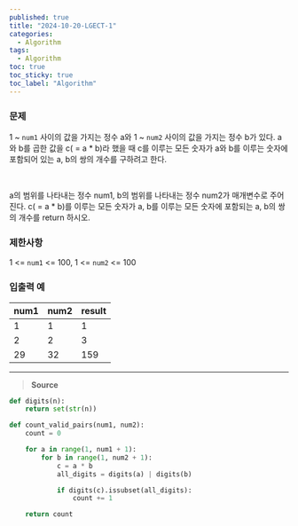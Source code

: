 ```yaml
---
published: true
title: "2024-10-20-LGECT-1"
categories:
  - Algorithm
tags:
  - Algorithm
toc: true
toc_sticky: true
toc_label: "Algorithm"
---
```


### **문제**

1 ~ `num1` 사이의 값을 가지는 정수 a와 1 ~ `num2` 사이의 값을 가지는 정수 b가 있다. a와 b를 곱한 값을 c( = a \* b)라 했을 때 c를 이루는 모든 숫자가 a와 b를 이루는 숫자에 포함되어 있는 a, b의 쌍의 개수를 구하려고 한다.

<br/>

a의 범위를 나타내는 정수 num1, b의 범위를 나타내는 정수 num2가 매개변수로 주어진다. c( = a \* b)를 이루는 모든 숫자가 a, b를 이루는 모든 숫자에 포함되는 a, b의 쌍의 개수를 return 하시오.

### **제한사항**

1 <= `num1` <= 100, 1 <= `num2` <= 100

### **입출력 예**

| num1 | num2 | result |
| ---- | ---- | ------ |
| 1    | 1    | 1      |
| 2    | 2    | 3      |
| 29   | 32   | 159    |

---

> **Source**

```python
def digits(n):
    return set(str(n))

def count_valid_pairs(num1, num2):
    count = 0

    for a in range(1, num1 + 1):
        for b in range(1, num2 + 1):
            c = a * b
            all_digits = digits(a) | digits(b)

            if digits(c).issubset(all_digits):
                count += 1

    return count
```
